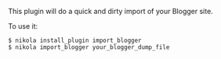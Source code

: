 This plugin will do a quick and dirty import of your Blogger site.

To use it:

```
$ nikola install_plugin import_blogger
$ nikola import_blogger your_blogger_dump_file
```

